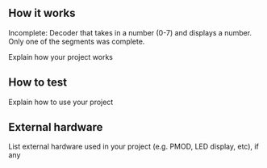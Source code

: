 <!---

This file is used to generate your project datasheet. Please fill in the information below and delete any unused
sections.

You can also include images in this folder and reference them in the markdown. Each image must be less than
512 kb in size, and the combined size of all images must be less than 1 MB.
-->

## How it works
Incomplete: Decoder that takes in a number (0-7) and displays a number. Only one of the segments was complete. 

Explain how your project works

## How to test

Explain how to use your project

## External hardware

List external hardware used in your project (e.g. PMOD, LED display, etc), if any
